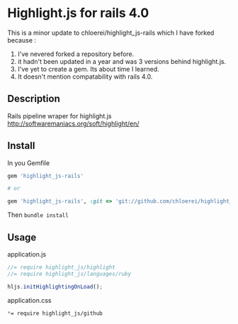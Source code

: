 # Highlight.js for rails 4.0

This is a minor update to chloerei/highlight_js-rails which I have
forked because :

1. I've nevered forked a repository before.
2. it hadn't been updated in a year and was 3 versions behind
highlight.js.
3. I've yet to create a gem. Its about time I learned.
4. It doesn't mention compatability with rails 4.0.

## Description

Rails pipeline wraper for highlight.js http://softwaremaniacs.org/soft/highlight/en/

## Install

In you Gemfile

```ruby
gem 'highlight_js-rails'

# or

gem 'highlight_js-rails', :git => 'git://github.com/chloerei/highlight_js-rails.git'
```

Then `bundle install`

## Usage

application.js

```javascript
//= require highlight_js/highlight
//= require highlight_js/languages/ruby

hljs.initHighlightingOnLoad();
```

application.css

```css
*= require highlight_js/github
```
